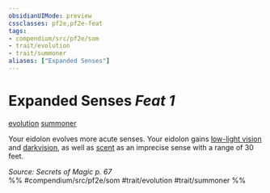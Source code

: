 ```yaml
---
obsidianUIMode: preview
cssclasses: pf2e,pf2e-feat
tags:
- compendium/src/pf2e/som
- trait/evolution
- trait/summoner
aliases: ["Expanded Senses"]
---
```

# Expanded Senses  *Feat 1*  
[evolution](rules/traits/evolution-som.md "Evolution Feat Trait")  [summoner](rules/traits/summoner-som.md "Summoner Class Trait")  


Your eidolon evolves more acute senses. Your eidolon gains [low-light vision](rules/abilities/low-light-vision.md) and [darkvision](rules/abilities/darkvision.md), as well as [scent](rules/abilities/scent.md) as an imprecise sense with a range of 30 feet.

*Source: Secrets of Magic p. 67*  
%% #compendium/src/pf2e/som #trait/evolution #trait/summoner %%